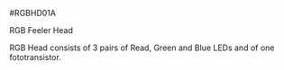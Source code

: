 <!--- AUTOgen ---> <!--- Please remove this line after manually editing --->
<!--- Created:2017-01-02T14:38:45.850034: ---> 
<!--- Author:Mlab: ---> 
<!--- AuthorEmail:email@mlab.cz: ---> 
<!--- Tags:None: ---> 
<!--- Ust:rtDescription.en]
RGB Feeler Head

[InfoShortDescription.cs]
Hlava RGB Tykadla

[InfoLongDescription.en]
RGB Head consists of 3 pairs of Read, Green and Blue LEDs and of one 
fototransistor.

[InfoLongDescription.cs]

RGB hlava tykladla nese 3 páry LED diod (červená, zelená a modrá) a jeden 
fototranzitor.

[End: ---> 
<!--- Name:RGBHD01A: --->
#RGBHD01A 
<!--- LongName --->
RGB Feeler Head
<!--- ELongName ---> 

<!--- Lead --->
RGB Head consists of 3 pairs of Read, Green and Blue LEDs and of one 
fototransistor.
<!--- ELead ---> 


​
​
<!--- Description --->
<!--- EDescription --->
<!--- Content --->
<!--- EContent --->
            